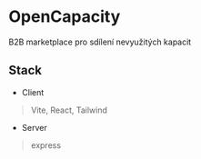 # OpenCapacity
  B2B marketplace pro sdílení nevyužitých kapacit
## Stack
- Client
> Vite, React, Tailwind
- Server
> express
